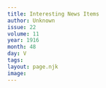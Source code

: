 ```yaml
---
title: Interesting News Items
author: Unknown
issue: 22
volume: 11
year: 1916
month: 48
day: V
tags:
layout: page.njk
image:
---
```



